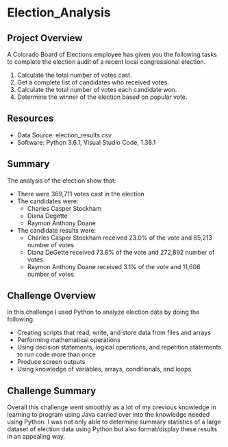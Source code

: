 # Election_Analysis

## Project Overview
A Colorado Board of Elections employee has given you the following tasks to complete the election audit of a recent local congressional election.

1. Calculate the total number of votes cast.
2. Get a complete list of candidates who received votes.
3. Calculate the total number of votes each candidate won.
4. Determine the winner of the election based on popular vote.

## Resources
- Data Source: election_results.csv
- Software: Python 3.6.1, Visual Studio Code, 1.38.1

## Summary
The analysis of the election show that:
- There were 369,711 votes cast in the election
- The candidates were:
    -  Charles Casper Stockham
    -  Diana Degette
    -  Raymon Anthony Doane
- The candidate results were:
    - Charles Casper Stockham received 23.0% of the vote and 85,213 number of votes  
    - Diana DeGette received 73.8% of the vote and 272,892 number of votes
    - Raymon Anthony Doane received 3.1% of the vote and 11,606 number of votes

## Challenge Overview
In this challenge I used Python to analyze election data by doing the following:
- Creating scripts that read, write, and store data from files and arrays
- Performing mathematical operations
- Using decision statements, logical operations, and repetition statements to run code more than once
- Produce screen outputs
- Using knowledge of variables, arrays, conditionals, and loops

## Challenge Summary
Overall this challenge went smoothly as a lot of my previous knowledge in learning to program using Java carried over into the knowledge needed using Python. I was not only able to determine summary statistics of a large dataset of election data using Python but also format/display these results in an appealing way.
